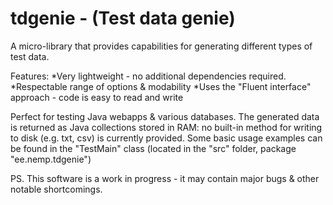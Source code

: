 tdgenie - (Test data genie)
=======
A micro-library that provides capabilities for generating different types of test data. 

Features:
  *Very lightweight - no additional dependencies required. 
  *Respectable range of options & modability 
  *Uses the "Fluent interface" approach - code is easy to read and write

Perfect for testing Java webapps &amp; various databases. The generated data is returned as Java collections stored in RAM: 
no built-in method for writing to disk (e.g. txt, csv) is currently provided. Some basic usage examples can be found in the
"TestMain" class (located in the "src" folder, package "ee.nemp.tdgenie")

PS. This software is a work in progress - it may contain major bugs & other notable shortcomings.
